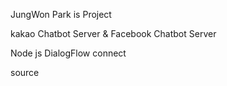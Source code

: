 JungWon Park is Project

kakao Chatbot Server & Facebook Chatbot Server

Node js DialogFlow connect 

source


